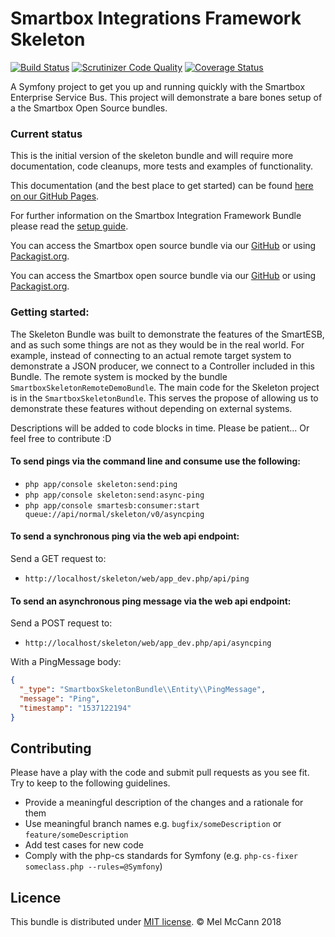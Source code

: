 Smartbox Integrations Framework Skeleton
========
[![Build Status](https://travis-ci.com/smartboxgroup/smartesb-skeleton.svg?branch=master)](https://travis-ci.com/smartboxgroup/smartesb-skeleton)  [![Scrutinizer Code Quality](https://scrutinizer-ci.com/g/smartboxgroup/smartbox-skeleton/badges/quality-score.png?b=master)](https://scrutinizer-ci.com/g/smartboxgroup/smartbox-skeleton/?branch=master) [![Coverage Status](https://coveralls.io/repos/github/smartboxgroup/smartbox-skeleton/badge.svg?branch=master)](https://coveralls.io/github/smartboxgroup/smartbox-skeleton?branch=master)

A Symfony project to get you up and running quickly with the Smartbox Enterprise Service Bus.
This project will demonstrate a bare bones setup of a the Smartbox Open Source bundles.


### Current status

This is the initial version of the skeleton bundle and will require more documentation, code cleanups, more tests and examples of functionality.

This documentation (and the best place to get started) can be found [here on our GitHub Pages](https://smartboxgroup.github.io/smartesb-skeleton/). 

For further information on the Smartbox Integration Framework Bundle please read the [setup guide](https://raw.githubusercontent.com/smartboxgroup/integration-framework-bundle/master/README.md). 

You can access the Smartbox open source bundle via our [GitHub](https://github.com/smartboxgroup/) or using [Packagist.org](https://packagist.org/packages/smartbox/).

You can access the Smartbox open source bundle via our [GitHub](https://github.com/smartboxgroup/) or using [Packagist.org](https://packagist.org/packages/smartbox/).

### Getting started:
The Skeleton Bundle was built to demonstrate the features of the SmartESB, and as such some things are not as they would be in the real world. 
For example, instead of connecting to an actual remote target system to demonstrate a JSON producer, we connect to a Controller included in this Bundle.
The remote system is mocked by the bundle `SmartboxSkeletonRemoteDemoBundle`.
The main code for the Skeleton project is in the `SmartboxSkeletonBundle`.
This serves the propose of allowing us to demonstrate these features without depending on external systems.

Descriptions will be added to code blocks in time. Please be patient... Or feel free to contribute :D

#### To send pings via the command line and consume use the following:

* `php app/console skeleton:send:ping`
* `php app/console skeleton:send:async-ping`
* `php app/console smartesb:consumer:start queue://api/normal/skeleton/v0/asyncping`

#### To send a synchronous ping via the web api endpoint:

Send a GET request to:
* `http://localhost/skeleton/web/app_dev.php/api/ping`

#### To send an asynchronous ping message via the web api endpoint:
Send a POST request to:

* `http://localhost/skeleton/web/app_dev.php/api/asyncping`

With a PingMessage body:
```json
{
  "_type": "SmartboxSkeletonBundle\\Entity\\PingMessage",
  "message": "Ping",
  "timestamp": "1537122194"
}
```

## Contributing

Please have a play with the code and submit pull requests as you see fit.
Try to keep to the following guidelines.

  - Provide a meaningful description of the changes and a rationale for them
  - Use meaningful branch names e.g. `bugfix/someDescription` or `feature/someDescription`
  - Add test cases for new code
  - Comply with the php-cs standards for Symfony (e.g. `php-cs-fixer someclass.php --rules=@Symfony`)

## Licence

This bundle is distributed under [MIT license](license). © Mel McCann 2018
